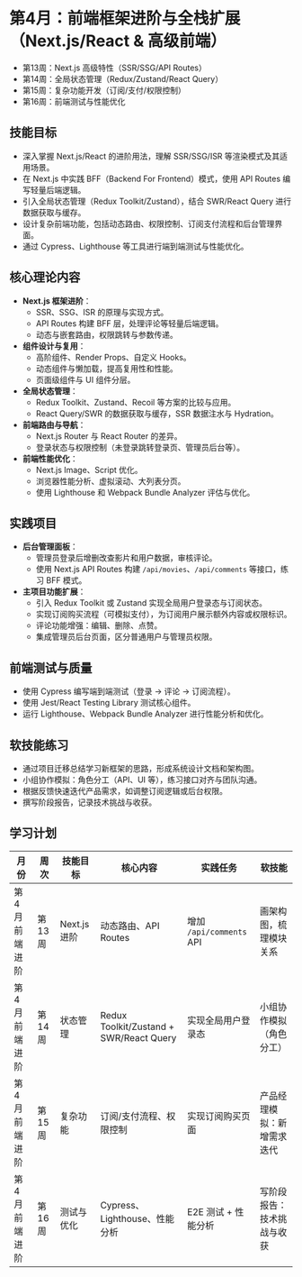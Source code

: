 # 第4月：前端框架进阶与全栈扩展（Next.js/React & 高级前端）

- 第13周：Next.js 高级特性（SSR/SSG/API Routes）
- 第14周：全局状态管理（Redux/Zustand/React Query）
- 第15周：复杂功能开发（订阅/支付/权限控制）
- 第16周：前端测试与性能优化

## 技能目标

- 深入掌握 Next.js/React 的进阶用法，理解 SSR/SSG/ISR 等渲染模式及其适用场景。
- 在 Next.js 中实践 BFF（Backend For Frontend）模式，使用 API Routes 编写轻量后端逻辑。
- 引入全局状态管理（Redux Toolkit/Zustand），结合 SWR/React Query 进行数据获取与缓存。
- 设计复杂前端功能，包括动态路由、权限控制、订阅支付流程和后台管理界面。
- 通过 Cypress、Lighthouse 等工具进行端到端测试与性能优化。

## 核心理论内容

- **Next.js 框架进阶**：
  - SSR、SSG、ISR 的原理与实现方式。
  - API Routes 构建 BFF 层，处理评论等轻量后端逻辑。
  - 动态与嵌套路由，权限跳转与参数传递。
- **组件设计与复用**：
  - 高阶组件、Render Props、自定义 Hooks。
  - 动态组件与懒加载，提高复用性和性能。
  - 页面级组件与 UI 组件分层。
- **全局状态管理**：
  - Redux Toolkit、Zustand、Recoil 等方案的比较与应用。
  - React Query/SWR 的数据获取与缓存，SSR 数据注水与 Hydration。
- **前端路由与导航**：
  - Next.js Router 与 React Router 的差异。
  - 登录状态与权限控制（未登录跳转登录页、管理员后台等）。
- **前端性能优化**：
  - Next.js Image、Script 优化。
  - 浏览器性能分析、虚拟滚动、大列表分页。
  - 使用 Lighthouse 和 Webpack Bundle Analyzer 评估与优化。

## 实践项目

- **后台管理面板**：
  - 管理员登录后增删改查影片和用户数据，审核评论。
  - 使用 Next.js API Routes 构建 `/api/movies`、`/api/comments` 等接口，练习 BFF 模式。
- **主项目功能扩展**：
  - 引入 Redux Toolkit 或 Zustand 实现全局用户登录态与订阅状态。
  - 实现订阅购买流程（可模拟支付），为订阅用户展示额外内容或权限标识。
  - 评论功能增强：编辑、删除、点赞。
  - 集成管理员后台页面，区分普通用户与管理员权限。

## 前端测试与质量

- 使用 Cypress 编写端到端测试（登录 → 评论 → 订阅流程）。
- 使用 Jest/React Testing Library 测试核心组件。
- 运行 Lighthouse、Webpack Bundle Analyzer 进行性能分析和优化。

## 软技能练习

- 通过项目迁移总结学习新框架的思路，形成系统设计文档和架构图。
- 小组协作模拟：角色分工（API、UI 等），练习接口对齐与团队沟通。
- 根据反馈快速迭代产品需求，如调整订阅逻辑或后台权限。
- 撰写阶段报告，记录技术挑战与收获。

## 学习计划

| 月份 | 周次 | 技能目标 | 核心内容 | 实践任务 | 软技能 |
| --- | --- | --- | --- | --- | --- |
| 第4月 前端进阶 | 第13周 | Next.js 进阶 | 动态路由、API Routes | 增加 `/api/comments` API | 画架构图，梳理模块关系 |
| 第4月 前端进阶 | 第14周 | 状态管理 | Redux Toolkit/Zustand + SWR/React Query | 实现全局用户登录态 | 小组协作模拟（角色分工） |
| 第4月 前端进阶 | 第15周 | 复杂功能 | 订阅/支付流程、权限控制 | 实现订阅购买页面 | 产品经理模拟：新增需求迭代 |
| 第4月 前端进阶 | 第16周 | 测试与优化 | Cypress、Lighthouse、性能分析 | E2E 测试 + 性能分析 | 写阶段报告：技术挑战与收获 |

